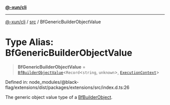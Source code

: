 [**@-xun/cli**](../../README.md)

***

[@-xun/cli](../../README.md) / [src](../README.md) / BfGenericBuilderObjectValue

# Type Alias: BfGenericBuilderObjectValue

> **BfGenericBuilderObjectValue** = [`BfBuilderObjectValue`](BfBuilderObjectValue.md)\<`Record`\<`string`, `unknown`\>, [`ExecutionContext`](ExecutionContext.md)\>

Defined in: node\_modules/@black-flag/extensions/dist/packages/extensions/src/index.d.ts:26

The generic object value type of a [BfBuilderObject](BfBuilderObject.md).
